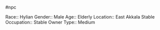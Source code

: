 #npc 

Race:: Hylian
Gender:: Male
Age:: Elderly
Location:: East Akkala Stable
Occupation:: Stable Owner
Type:: Medium
